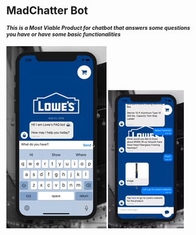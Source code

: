 <h1> MadChatter Bot </h1>
  <h5> This is a Most Viable Product for chatbot that answers some questions you have or have some basic functionalities </h5>
  
  
![ChatbotDemo1](/data/photo/shortDemo1.gif)
![ChatbotDemo2](/data/photo/shortDemo2.gif)